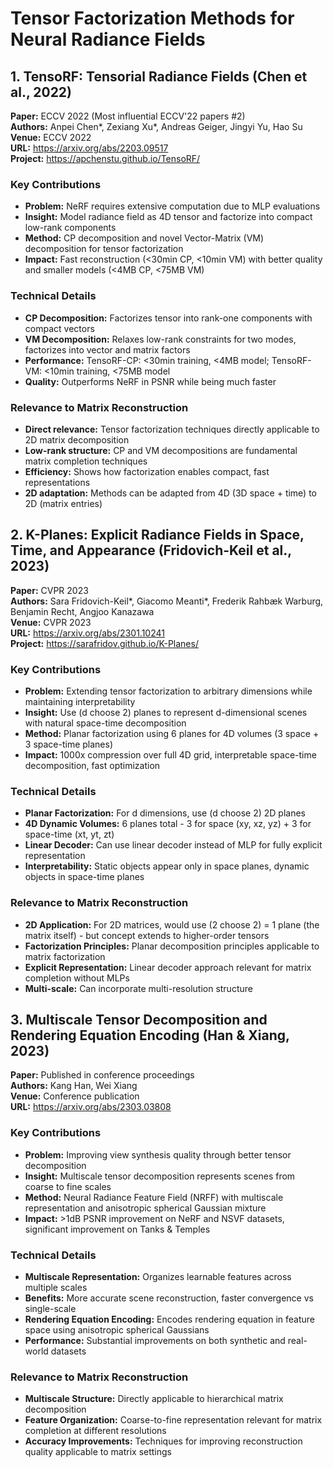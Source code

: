 # Tensor Factorization Methods for Neural Radiance Fields

## 1. TensoRF: Tensorial Radiance Fields (Chen et al., 2022)
**Paper:** ECCV 2022 (Most influential ECCV'22 papers #2)  
**Authors:** Anpei Chen*, Zexiang Xu*, Andreas Geiger, Jingyi Yu, Hao Su  
**Venue:** ECCV 2022  
**URL:** https://arxiv.org/abs/2203.09517  
**Project:** https://apchenstu.github.io/TensoRF/

### Key Contributions
- **Problem:** NeRF requires extensive computation due to MLP evaluations
- **Insight:** Model radiance field as 4D tensor and factorize into compact low-rank components
- **Method:** CP decomposition and novel Vector-Matrix (VM) decomposition for tensor factorization
- **Impact:** Fast reconstruction (<30min CP, <10min VM) with better quality and smaller models (<4MB CP, <75MB VM)

### Technical Details
- **CP Decomposition:** Factorizes tensor into rank-one components with compact vectors
- **VM Decomposition:** Relaxes low-rank constraints for two modes, factorizes into vector and matrix factors
- **Performance:** TensoRF-CP: <30min training, <4MB model; TensoRF-VM: <10min training, <75MB model
- **Quality:** Outperforms NeRF in PSNR while being much faster

### Relevance to Matrix Reconstruction
- **Direct relevance:** Tensor factorization techniques directly applicable to 2D matrix decomposition
- **Low-rank structure:** CP and VM decompositions are fundamental matrix completion techniques
- **Efficiency:** Shows how factorization enables compact, fast representations
- **2D adaptation:** Methods can be adapted from 4D (3D space + time) to 2D (matrix entries)

## 2. K-Planes: Explicit Radiance Fields in Space, Time, and Appearance (Fridovich-Keil et al., 2023)
**Paper:** CVPR 2023  
**Authors:** Sara Fridovich-Keil*, Giacomo Meanti*, Frederik Rahbæk Warburg, Benjamin Recht, Angjoo Kanazawa  
**Venue:** CVPR 2023  
**URL:** https://arxiv.org/abs/2301.10241  
**Project:** https://sarafridov.github.io/K-Planes/

### Key Contributions
- **Problem:** Extending tensor factorization to arbitrary dimensions while maintaining interpretability
- **Insight:** Use (d choose 2) planes to represent d-dimensional scenes with natural space-time decomposition
- **Method:** Planar factorization using 6 planes for 4D volumes (3 space + 3 space-time planes)
- **Impact:** 1000x compression over full 4D grid, interpretable space-time decomposition, fast optimization

### Technical Details
- **Planar Factorization:** For d dimensions, use (d choose 2) 2D planes
- **4D Dynamic Volumes:** 6 planes total - 3 for space (xy, xz, yz) + 3 for space-time (xt, yt, zt)
- **Linear Decoder:** Can use linear decoder instead of MLP for fully explicit representation
- **Interpretability:** Static objects appear only in space planes, dynamic objects in space-time planes

### Relevance to Matrix Reconstruction
- **2D Application:** For 2D matrices, would use (2 choose 2) = 1 plane (the matrix itself) - but concept extends to higher-order tensors
- **Factorization Principles:** Planar decomposition principles applicable to matrix factorization
- **Explicit Representation:** Linear decoder approach relevant for matrix completion without MLPs
- **Multi-scale:** Can incorporate multi-resolution structure

## 3. Multiscale Tensor Decomposition and Rendering Equation Encoding (Han & Xiang, 2023)
**Paper:** Published in conference proceedings  
**Authors:** Kang Han, Wei Xiang  
**Venue:** Conference publication  
**URL:** https://arxiv.org/abs/2303.03808

### Key Contributions
- **Problem:** Improving view synthesis quality through better tensor decomposition
- **Insight:** Multiscale tensor decomposition represents scenes from coarse to fine scales
- **Method:** Neural Radiance Feature Field (NRFF) with multiscale representation and anisotropic spherical Gaussian mixture
- **Impact:** >1dB PSNR improvement on NeRF and NSVF datasets, significant improvement on Tanks & Temples

### Technical Details
- **Multiscale Representation:** Organizes learnable features across multiple scales
- **Benefits:** More accurate scene reconstruction, faster convergence vs single-scale
- **Rendering Equation Encoding:** Encodes rendering equation in feature space using anisotropic spherical Gaussians
- **Performance:** Substantial improvements on both synthetic and real-world datasets

### Relevance to Matrix Reconstruction
- **Multiscale Structure:** Directly applicable to hierarchical matrix decomposition
- **Feature Organization:** Coarse-to-fine representation relevant for matrix completion at different resolutions
- **Accuracy Improvements:** Techniques for improving reconstruction quality applicable to matrix settings